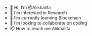 - 👋 Hi, I’m @Alikhalifa
- 👀 I’m interested in Research 
- 🌱 I’m currently learning Blockchain 
- 💞️ I’m looking to collaborate on coding 
- 📫 How to reach me Alikhalifa 

<!---
Abulrubil/Abulrubil is a ✨ special ✨ repository because its `README.md` (this file) appears on your GitHub profile.
You can click the Preview link to take a look at your changes.
--->
